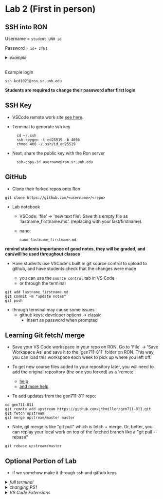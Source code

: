 # Lab 2 (First in person)

## SSH into RON
<!-- is this still true? -->
Username = `student UNH id` 

Password = `id+ zfG1`

<details><summary><i>example</i></summary>

- `kcd1021`
- `kcd1021zfG1`
</details> <!-- end examples --> 
<br>

Example login
``` 
ssh kcd1021@ron.sr.unh.edu
``` 

**Students are required to change their password after first login**

## SSH Key

- VSCode remote work site [see here](https://code.visualstudio.com/docs/remote/ssh). 

- Terminal to generate ssh key

        cd ~/.ssh
        ssh-keygen -t ed25519 -b 4096
        chmod 400 ~/.ssh/id_ed25519

- Next, share the public key with the Ron server

        ssh-copy-id username@ron.sr.unh.edu


## GitHub

- Clone their forked repos onto Ron

```
git clone https://github.com/<username>/<repo>
```


- Lab notebook
  - VSCode: 'file' → 'new text file'. Save this empty file as 'lastname_firstname.md'. (replacing with your last/firstname). 
  - nano: 

        nano lastname_firstname.md

**remind students importance of good notes, they will be graded, and can/will be used throughout classes**

- Have students use VSCode's built in git source control to upload to github, and have students check that the changes were made

    - you can use the `source control` tab in VS Code
    - or through the terminal 

```
git add lastname_firstname.md
git commit -m "update notes"
git push
```

- through terminal may cause some issues
  - github keys: developer options -> classic
    - insert as password when prompted

## Learning Git fetch/ merge
- Save your VS Code workspace in your repo on RON. Go to 'File' → 'Save Workspace As' and save it to the 'gen711-811' folder on RON. This way, you can load this workspace each week to pick up where you left off. 

- To get new course files added to your repository later, you will need to add the original repository (the one you forked) as a 'remote' 

    - [help](https://stackoverflow.com/questions/3903817/pull-new-updates-from-original-github-repository-into-forked-github-repository)
    -  [and more help](https://docs.github.com/en/pull-requests/collaborating-with-pull-requests/working-with-forks/fork-a-repo)  

<!-- https://www.cs.unh.edu/~cs925/assignments/gitlab.html -->

- To add updates from the gen711-811 repo:

```
cd gen711-811
git remote add upstream https://github.com/jthmiller/gen711-811.git
git fetch upstream
git merge upstream/master master
```

- Note, git merge is like "git pull" which is fetch + merge. Or, better, you can replay your local work on top of the fetched branch like a "git pull --rebase"

```
git rebase upstream/master
```

## Optional Portion of Lab

- if we somehow make it through ssh and github keys

<details><summary><i>full terminal</i></summary>

- nano
- tmux

```
tmux new -s "session name"
tmux attach -t "session name
```

- command/b d: exits tmux session
- command/b %: creates horizontal pane
- command/b ": creates vertical pane
- command/b x: deletes current pane
- command/b arrow key: change current pane to direction of arrow

</details> <!-- end  tmux --> 

<details><summary><i>changing PS1</i></summary>

- PS1 is `Prompt String 1`
- allows you to change what you see in the command prompt

- temporary

```
PS1="🎅\[\e[33;41m\][\[\e[m\]\[\e[32m\]\u\[\e[m\]\[\e[36m\]@\[\e[m\]\[\e[34m\]\h\[\e[m\]\[\e[33;41m\]]\[\e[m\]🎄 "
```

- add `export out front to make it permanent`

[details on what does what](https://www.cyberciti.biz/tips/howto-linux-unix-bash-shell-setup-prompt.html)

</details> <!-- end  PS1 --> 

<details><summary><i>VS Code Extensions</i></summary>

- important ones 
  - Dracula Official
  - Indent Rainbow
  - Rainbow CSV
- silly ones
  - vscode-pets

</details> <!-- end  PS1 --> 

 
